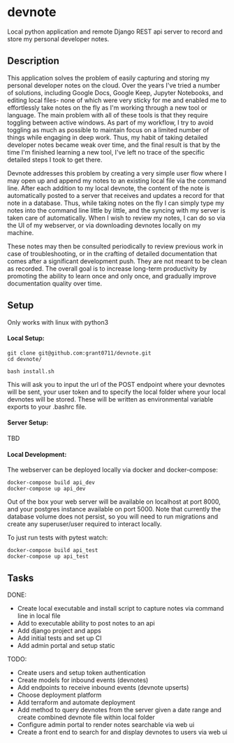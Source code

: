 # devnote

Local python application and remote Django REST api server to record and store my personal developer notes.


## Description

This application solves the problem of easily capturing and storing my personal developer notes on the cloud. Over the years I've tried a number of solutions, including Google Docs, Google Keep, Jupyter Notebooks, and editing local files- none of which were very sticky for me and enabled me to effortlessly take notes on the fly as I'm working through a new tool or language. The main problem with all of these tools is that they require toggling between active windows. As part of my workflow, I try to avoid toggling as much as possible to maintain focus on a limited number of things while engaging in deep work. Thus, my habit of taking detailed developer notes became weak over time, and the final result is that by the time I'm finished learning a new tool, I've left no trace of the specific detailed steps I took to get there.

Devnote addresses this problem by creating a very simple user flow where I may open up and append my notes to an existing local file via the command line. After each addition to my local devnote, the content of the note is automatically posted to a server that receives and updates a record for that note in a database. Thus, while taking notes on the fly I can simply type my notes into the command line little by little, and the syncing with my server is taken care of automatically. When I wish to review my notes, I can do so via the UI of my webserver, or via downloading devnotes locally on my machine.

These notes may then be consulted periodically to review previous work in case of troubleshooting, or in the crafting of detailed documentation that comes after a significant development push. They are not meant to be clean as recorded. The overall goal is to increase long-term productivity by promoting the ability to learn once and only once, and gradually improve documentation quality over time.

## Setup

Only works with linux with python3

#### Local Setup:

```
git clone git@github.com:grant0711/devnote.git
cd devnote/

bash install.sh
```

This will ask you to input the url of the POST endpoint where your devnotes will be sent, your user token and to specify the local folder where your local devnotes will be stored. These will be written as environmental variable exports to your .bashrc file.

#### Server Setup:

TBD


#### Local Development:

The webserver can be deployed locally via docker and docker-compose:

```
docker-compose build api_dev
docker-compose up api_dev
```

Out of the box your web server will be available on localhost at port 8000, and your postgres instance available on port 5000. Note that currently the database volume does not persist, so you will need to run migrations and create any superuser/user required to interact locally.

To just run tests with pytest watch:

```
docker-compose build api_test
docker-compose up api_test
```

## Tasks

DONE:
- Create local executable and install script to capture notes via command line in local file
- Add to executable ability to post notes to an api
- Add django project and apps
- Add initial tests and set up CI
- Add admin portal and setup static

TODO:
- Create users and setup token authentication
- Create models for inbound events (devnotes)
- Add endpoints to receive inbound events (devnote upserts)
- Choose deployment platform
- Add terraform and automate deployment
- Add method to query devnotes from the server given a date range and create combined devnote file within local folder
- Configure admin portal to render notes searchable via web ui
- Create a front end to search for and display devnotes to users via web ui
